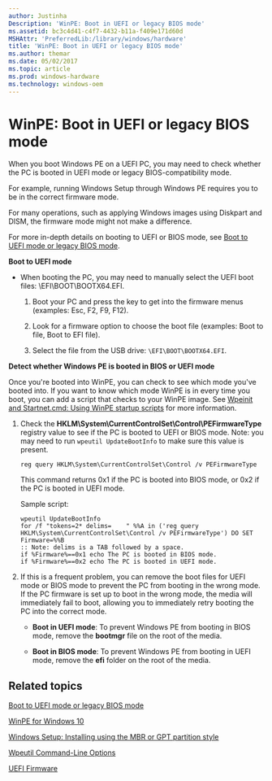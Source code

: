 ```yaml
---
author: Justinha
Description: 'WinPE: Boot in UEFI or legacy BIOS mode'
ms.assetid: bc3c4d41-c4f7-4432-b11a-f409e171d60d
MSHAttr: 'PreferredLib:/library/windows/hardware'
title: 'WinPE: Boot in UEFI or legacy BIOS mode'
ms.author: themar
ms.date: 05/02/2017
ms.topic: article
ms.prod: windows-hardware
ms.technology: windows-oem
---
```


# WinPE: Boot in UEFI or legacy BIOS mode


When you boot Windows PE on a UEFI PC, you may need to check whether the PC is booted in UEFI mode or legacy BIOS-compatibility mode.

For example, running Windows Setup through Windows PE requires you to be in the correct firmware mode.

For many operations, such as applying Windows images using Diskpart and DISM, the firmware mode might not make a difference.

For more in-depth details on booting to UEFI or BIOS mode, see [Boot to UEFI mode or legacy BIOS mode](boot-to-uefi-mode-or-legacy-bios-mode.md).

**Boot to UEFI mode**

-   When booting the PC, you may need to manually select the UEFI boot files: \\EFI\\BOOT\\BOOTX64.EFI.

    1.  Boot your PC and press the key to get into the firmware menus (examples: Esc, F2, F9, F12).

    2.  Look for a firmware option to choose the boot file (examples: Boot to file, Boot to EFI file).

    3.  Select the file from the USB drive: `\EFI\BOOT\BOOTX64.EFI`.

**Detect whether Windows PE is booted in BIOS or UEFI mode**

Once you're booted into WinPE, you can check to see which mode you've booted into. If you want to know which mode WinPE is in every time you boot, you can add a script that checks to your WinPE image. See [Wpeinit and Startnet.cmd: Using WinPE startup scripts](wpeinit-and-startnetcmd-using-winpe-startup-scripts.md) for more information.

1.  Check the **HKLM\\System\\CurrentControlSet\\Control\\PEFirmwareType** registry value to see if the PC is booted to UEFI or BIOS mode. Note: you may need to run `wpeutil UpdateBootInfo` to make sure this value is present.

    ```
    reg query HKLM\System\CurrentControlSet\Control /v PEFirmwareType
    ```

    This command returns 0x1 if the PC is booted into BIOS mode, or 0x2 if the PC is booted in UEFI mode.

    Sample script:

    ```
    wpeutil UpdateBootInfo
    for /f "tokens=2* delims=    " %%A in ('reg query HKLM\System\CurrentControlSet\Control /v PEFirmwareType') DO SET Firmware=%%B
    :: Note: delims is a TAB followed by a space.
    if %Firmware%==0x1 echo The PC is booted in BIOS mode.
    if %Firmware%==0x2 echo The PC is booted in UEFI mode.
    ```

2.  If this is a frequent problem, you can remove the boot files for UEFI mode or BIOS mode to prevent the PC from booting in the wrong mode. If the PC firmware is set up to boot in the wrong mode, the media will immediately fail to boot, allowing you to immediately retry booting the PC into the correct mode.

    -   **Boot in UEFI mode**: To prevent Windows PE from booting in BIOS mode, remove the **bootmgr** file on the root of the media.

    -   **Boot in BIOS mode**: To prevent Windows PE from booting in UEFI mode, remove the **efi** folder on the root of the media.

## <span id="related_topics"></span>Related topics


[Boot to UEFI mode or legacy BIOS mode](boot-to-uefi-mode-or-legacy-bios-mode.md)

[WinPE for Windows 10](winpe-intro.md)

[Windows Setup: Installing using the MBR or GPT partition style](windows-setup-installing-using-the-mbr-or-gpt-partition-style.md)

[Wpeutil Command-Line Options](wpeutil-command-line-options.md)

[UEFI Firmware](uefi-firmware.md)

 

 







